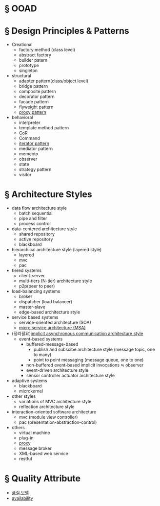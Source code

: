 # § OOAD
# § Design Principles & Patterns
  * Creational
    * factory method (class level)
    * abstract factory
    * builder patern
    * prototype
    * singleton
  * structural
    * adapter pattern(class/object level)
    * bridge pattern
    * composite pattern
    * decorator pattern
    * facade pattern
    * flyweight pattern
    * [proxy pattern](design_pattern/proxy/proxy_pattern.md)
  * behavioral
    * interpreter
    * template method pattern
    * CoR
    * Command
    * [iterator pattern](design_pattern/iterator/iterator.md)
    * mediator pattern
    * memento
    * observer
    * state
    * strategy pattern
    * visitor
  
  
# § Architecture Styles
* data flow architecture style
  * batch sequential
  * pipe and filter
  * process control
* data-centered architecture style
  * shared repository
  * active repository
  * blackboard
* hierarchical architecture style (layered style)
  * layered
  * mvc
  * pac
* tiered systems
  * client-server
  * multi-tiers (N-tier) architecture style
  * p2p(peer to peer)
* load-balancing systems
  * broker
  * dispatcher (load balancer)
  * master-slave
  * edge-based architecture style
* service based systems
  * service-oriented architecture (SOA)
  * [micro service architecture (MSA)](architectures/microservice/msa.md)
* (정리필요)[implicit asynchronous communication architecture style](architectures/implicit_async_communication/implicit_asynchronous_communication_as.md)
  * event-based systems
    * buffered-message-based
      * publish and subscibe architecture style (message topic, one to many)
      * point to point messaging (message queue, one to one)
    * non-buffered event-based implicit invocations ≒ observer
    * event-driven architecture style
    * sensor controller actuator architecture style  
* adaptive systems
  * blackboard
  * microkernel
* other styles
  * variations of MVC architecture style
  * reflection architecture style
* interaction-oriented software architecture
  * mvc (module view controller)
  * pac (presentation-abstraction-control)
* others
  * virtual machine
  * plug-in
  * [proxy](architectures/proxy/proxy_as.md)
  * message broker
  * XML-based web service
  * restful


# § Quality Attribute
* [품질 모델](quality_attributes/quality_attributes.md)
* [availability](quality_attributes/availability/availability.md)